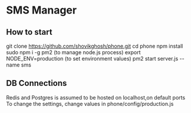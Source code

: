 # SMS Manager

## How to start
git clone https://github.com/shovikghosh/phone.git
cd phone
npm install
sudo npm i -g pm2   (to manage node.js process)
export NODE_ENV=production (to set environment values)
pm2 start server.js --name sms

## DB Connections
Redis and Postgres is assumed to be hosted on localhost,on default ports
To change the settings, change values in phone/config/production.js

